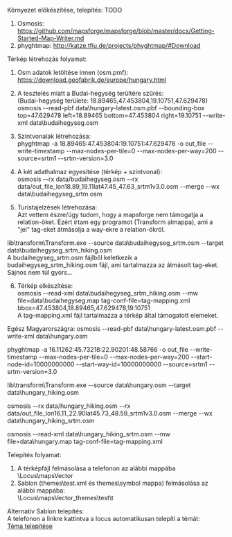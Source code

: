 Környezet előkészítése, telepítés: TODO
1. Osmosis: https://github.com/mapsforge/mapsforge/blob/master/docs/Getting-Started-Map-Writer.md
2. phyghtmap: http://katze.tfiu.de/projects/phyghtmap/#Download

Térkép létrehozás folyamat:
1. Osm adatok letöltése innen (osm.pmf): </br>
https://download.geofabrik.de/europe/hungary.html </br>

2. A tesztelés miatt a Budai-hegység terültére szűrés: </br>
(Budai-hegység területe: 18.89465,47.453804,19.10751,47.629478) </br>
osmosis --read-pbf data\hungary-latest.osm.pbf --bounding-box top=47.629478 left=18.89465 bottom=47.453804 right=19.10751 --write-xml data\budaihegyseg.osm </br>

3. Szintvonalak létrehozása: </br>
phyghtmap -a 18.89465:47.453804:19.10751:47.629478 -o out_file --write-timestamp --max-nodes-per-tile=0 --max-nodes-per-way=200 --source=srtm1 --srtm-version=3.0 </br>

4. A két adathalmaz egyesítése (térkép + szintvonal): </br>
osmosis --rx data/budaihegyseg.osm --rx data/out_file_lon18.89_19.11lat47.45_47.63_srtm1v3.0.osm --merge --wx data\budaihegyseg_srtm.osm </br>

5. Turistajelzések létrehozása: </br>
Azt vettem észre/úgy tudom, hogy a mapsforge nem támogatja a relation-öket. Ezért írtam egy programot (Transform almappa), ami a "jel" tag-eket átmásolja a way-ekre a relation-ökröl. </br>

lib\transform\Transform.exe --source data\budaihegyseg_srtm.osm --target data\budaihegyseg_srtm_hiking.osm </br>
A budaihegyseg_srtm.osm fájlből keletkezik a budaihegyseg_srtm_hiking.osm fájl, ami tartalmazza az átmásolt tag-eket. Sajnos nem túl gyors...</br>

6. Térkép elkészítése: </br>
osmosis --read-xml data\budaihegyseg_srtm_hiking.osm --mw file=data\budaihegyseg.map tag-conf-file=tag-mapping.xml bbox=47.453804,18.89465,47.629478,19.10751 </br>
A tag-mapping.xml fájl tartalmazza a térkép által támogatott elemeket.

Egész Magyarországra:
osmosis --read-pbf data\hungary-latest.osm.pbf --write-xml data\hungary.osm </br>

phyghtmap -a 16.11262:45.73218:22.90201:48.58766 -o out_file --write-timestamp --max-nodes-per-tile=0 --max-nodes-per-way=200 --start-node-id=10000000000 --start-way-id=10000000000 --source=srtm1 --srtm-version=3.0 </br>

lib\transform\Transform.exe --source data\hungary.osm --target data\hungary_hiking.osm </br>

osmosis --rx data/hungary_hiking.osm --rx data/out_file_lon16.11_22.90lat45.73_48.59_srtm1v3.0.osm --merge --wx data\hungary_hiking_srtm.osm </br>

osmosis --read-xml data\hungary_hiking_srtm.osm --mw file=data\hungary.map tag-conf-file=tag-mapping.xml </br>

Telepítés folyamat:
1. A térképfájl felmásolása a telefonon az alábbi mappába </br>
\Locus\mapsVector
2. Sablon (themes\test.xml és themes\symbol mappa) felmásolása az alábbi mappába: </br>
\Locus\mapsVector\_themes\test\t

Alternatív Sablon telepítés: </br>
A telefonon a linkre kattintva a locus automatikusan telepíti a témát: </br>
[Téma telepítése](locus-actions://http/raw.githubusercontent.com/sellrik/MapsforgeMap/master/theme_locus_action.xml)
